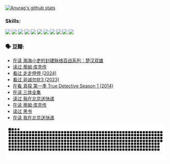 
[![Anurag's github stats](https://github-readme-stats.vercel.app/api?username=w940853815)](https://github.com/anuraghazra/github-readme-stats)

### Skills:

<code><img height="32" src="https://cdn.jsdelivr.net/npm/simple-icons@v5/icons/python.svg"></code>
<code><img height="32" src="https://cdn.jsdelivr.net/npm/simple-icons@v5/icons/javascript.svg"></code>
<code><img height="32" src="https://cdn.jsdelivr.net/npm/simple-icons@v5/icons/django.svg"></code>
<code><img height="32" src="https://cdn.jsdelivr.net/npm/simple-icons@v5/icons/flask.svg"></code>
<code><img height="32" src="https://cdn.jsdelivr.net/npm/simple-icons@v5/icons/vuetify.svg"></code>
<code><img height="32" src="https://cdn.jsdelivr.net/npm/simple-icons@v5/icons/git.svg"></code>
<code><img height="32" src="https://cdn.jsdelivr.net/npm/simple-icons@v5/icons/docker.svg"></code>
<code><img height="32" src="https://cdn.jsdelivr.net/npm/simple-icons@v5/icons/postgresql.svg"></code>
<code><img height="32" src="https://cdn.jsdelivr.net/npm/simple-icons@v5/icons/elasticsearch.svg"></code>
<code><img height="32" src="https://cdn.jsdelivr.net/npm/simple-icons@v5/icons/macos.svg"></code>
<code><img height="32" src="https://cdn.jsdelivr.net/npm/simple-icons@v5/icons/linux.svg"></code>

### 🗣 豆瓣:

<!-- DOUBAN-ACTIVITIES:START -->
- [在读 渤海小吏的封建脉络百战系列：楚汉双雄](https://www.douban.com/people/136069238/status/4700950146/?_i=25480980)
- [读过 蒂姆·库克传](https://www.douban.com/people/136069238/status/4700949869/?_i=25480980)
- [看过 走走停停‎ (2024)](https://www.douban.com/people/136069238/status/4684430230/?_i=25480980)
- [看过 非诚勿扰3‎ (2023)](https://www.douban.com/people/136069238/status/4676324100/?_i=25480980)
- [在看 真探 第一季 True Detective Season 1‎ (2014)](https://www.douban.com/people/136069238/status/4673382852/?_i=25480980)
- [在读 三体全集](https://www.douban.com/people/136069238/status/4672842521/?_i=25480980)
- [读过 我在北京送快递](https://www.douban.com/people/136069238/status/4672842036/?_i=25480980)
- [在读 蒂姆·库克传](https://www.douban.com/people/136069238/status/4663517053/?_i=25480980)
- [读过 黑书](https://www.douban.com/people/136069238/status/4663516022/?_i=25480980)
- [在读 我在北京送快递](https://www.douban.com/people/136069238/status/4658098365/?_i=25480980)
<!-- DOUBAN-ACTIVITIES:END -->


![Snake animation](https://raw.githubusercontent.com/w940853815/w940853815/output/github-contribution-grid-snake.svg)

<!--
**w940853815/w940853815** is a ✨ _special_ ✨ repository because its `README.md` (this file) appears on your GitHub profile.

Here are some ideas to get you started:

- 🔭 I’m currently working on ...
- 🌱 I’m currently learning ...
- 👯 I’m looking to collaborate on ...
- 🤔 I’m looking for help with ...
- 💬 Ask me about ...
- 📫 How to reach me: ...
- 😄 Pronouns: ...
- ⚡ Fun fact: ...
-->
